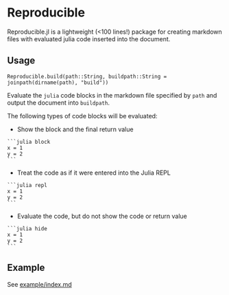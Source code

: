 # Reproducible

Reproducible.jl is a lightweight (<100 lines!) package for creating markdown files with 
evaluated julia code inserted into the document.

## Usage


    Reproducible.build(path::String, buildpath::String = joinpath(dirname(path), "build"))

Evaluate the `julia` code blocks in the markdown file specified by `path` and output the 
document into `buildpath`.

The following types of code blocks will be evaluated:

- Show the block and the final return value
````
```julia block
x = 1
y = 2
```
````

- Treat the code as if it were entered into the Julia REPL

````
```julia repl
x = 1
y = 2
```
```` 

- Evaluate the code, but do not show the code or return value

````
```julia hide
x = 1
y = 2
```
````

## Example

See [example/index.md](example/index.md)
